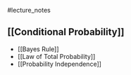 #lecture_notes  

## [[Conditional Probability]] 
- [[Bayes Rule]] 
- [[Law of Total Probability]] 
- [[Probability Independence]] 